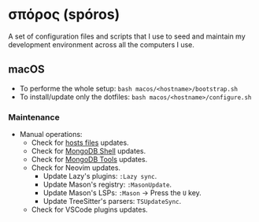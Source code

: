 # σπόρος (spóros)
A set of configuration files and scripts that I use to seed and maintain my
development environment across all the computers I use.

## macOS
- To performe the whole setup: `bash macos/<hostname>/bootstrap.sh`
- To install/update only the dotfiles: `bash macos/<hostname>/configure.sh`

### Maintenance
- Manual operations:
  - Check for [hosts files][macos-maintenance-01] updates.
  - Check for [MongoDB Shell][macos-maintenance-02] updates.
  - Check for [MongoDB Tools][macos-maintenance-03] updates.
  - Check for Neovim updates.
    * Update Lazy's plugins: `:Lazy sync`.
    * Update Mason's registry: `:MasonUpdate`.
    * Update Mason's LSPs: `:Mason` -> Press the `U` key.
    * Update TreeSitter's parsers: `TSUpdateSync`.
  - Check for VSCode plugins updates.

[macos-maintenance-01]: https://github.com/StevenBlack/hosts/releases
[macos-maintenance-02]: https://github.com/mongodb-js/mongosh/releases
[macos-maintenance-03]: https://github.com/mongodb/mongo-tools/tags